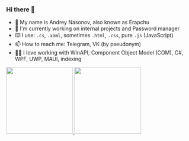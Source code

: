 ### Hi there 👋

- 🧀 My name is Andrey Nasonov, also known as Erapchu
- 🔭 I'm currently working on internal projects and Password manager
- ⌨️ I use: `.cs`, `.xaml`, sometimes `.html`, `.css`, pure `.js` (JavaScript)
- 📫 How to reach me: Telegram, VK (by pseudonym)
- 👨‍💻 I love working with WinAPI, Component Object Model (COM), C#, WPF, UWP, MAUI, indexing

<p>
<a href="https://github.com/michaldivis">
  <img height="180em" src="https://github-readme-stats.vercel.app/api?username=Erapchu&show_icons=true&theme=radical&count_private=true"/>
  <img height="180em" src="https://github-readme-stats-eight-theta.vercel.app/api/top-langs/?username=Erapchu&layout=compact&langs_count=8&theme=radical"/>
</a>
</p>

<!--
**Erapchu/Erapchu** is a ✨ _special_ ✨ repository because its `README.md` (this file) appears on your GitHub profile.

Here are some ideas to get you started:

- 🔭 I’m currently working on ...
- 🌱 I’m currently learning ...
- 👯 I’m looking to collaborate on ...
- 🤔 I’m looking for help with ...
- 💬 Ask me about ...
- 📫 How to reach me: ...
- 😄 Pronouns: ...
- ⚡ Fun fact: ...
-->
